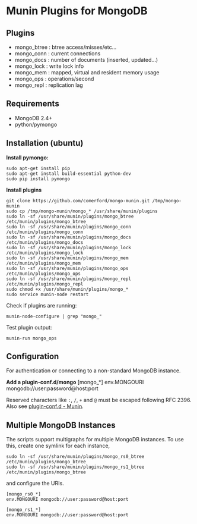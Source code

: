 
Munin Plugins for MongoDB
============

Plugins
----------
* mongo_btree : btree access/misses/etc...
* mongo_conn  : current connections
* mongo_docs  : number of documents (inserted, updated...)
* mongo_lock  : write lock info
* mongo_mem   : mapped, virtual and resident memory usage
* mongo_ops   : operations/second
* mongo_repl  : replication lag

Requirements
-----------
* MongoDB 2.4+
* python/pymongo

Installation (ubuntu)
------------

**Install pymongo:**

    sudo apt-get install pip
    sudo apt-get install build-essential python-dev
    sudo pip install pymongo

**Install plugins**

    git clone https://github.com/comerford/mongo-munin.git /tmp/mongo-munin
    sudo cp /tmp/mongo-munin/mongo_* /usr/share/munin/plugins
    sudo ln -sf /usr/share/munin/plugins/mongo_btree /etc/munin/plugins/mongo_btree
    sudo ln -sf /usr/share/munin/plugins/mongo_conn /etc/munin/plugins/mongo_conn
    sudo ln -sf /usr/share/munin/plugins/mongo_docs /etc/munin/plugins/mongo_docs
    sudo ln -sf /usr/share/munin/plugins/mongo_lock /etc/munin/plugins/mongo_lock
    sudo ln -sf /usr/share/munin/plugins/mongo_mem /etc/munin/plugins/mongo_mem
    sudo ln -sf /usr/share/munin/plugins/mongo_ops /etc/munin/plugins/mongo_ops
    sudo ln -sf /usr/share/munin/plugins/mongo_repl /etc/munin/plugins/mongo_repl
    sudo chmod +x /usr/share/munin/plugins/mongo_*
    sudo service munin-node restart

Check if plugins are running:

    munin-node-configure | grep "mongo_"

Test plugin output:

    munin-run mongo_ops

Configuration
------------

For authentication or connecting to a non-standard MongoDB instance.

**Add a plugin-conf.d/mongo**
    [mongo_*]
    env.MONGOURI mongodb://user:password@host:port

Reserved characters like `:`, `/`, `+` and `@` must be escaped following RFC 2396.
Also see [plugin-conf.d - Munin](http://munin-monitoring.org/wiki/plugin-conf.d).

Multiple MongoDB Instances
------------

The scripts support multigraphs for multiple MongoDB instances.
To use this, create one symlink for each instance,

    sudo ln -sf /usr/share/munin/plugins/mongo_rs0_btree /etc/munin/plugins/mongo_btree
    sudo ln -sf /usr/share/munin/plugins/mongo_rs1_btree /etc/munin/plugins/mongo_btree

and configure the URIs.

    [mongo_rs0_*]
    env.MONGOURI mongodb://user:password@host:port

    [mongo_rs1_*]
    env.MONGOURI mongodb://user:password@host:port
